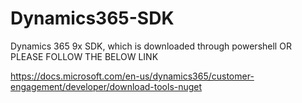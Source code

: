 # Dynamics365-SDK
Dynamics 365 9x SDK, which is downloaded through powershell
OR PLEASE FOLLOW THE BELOW LINK

https://docs.microsoft.com/en-us/dynamics365/customer-engagement/developer/download-tools-nuget
